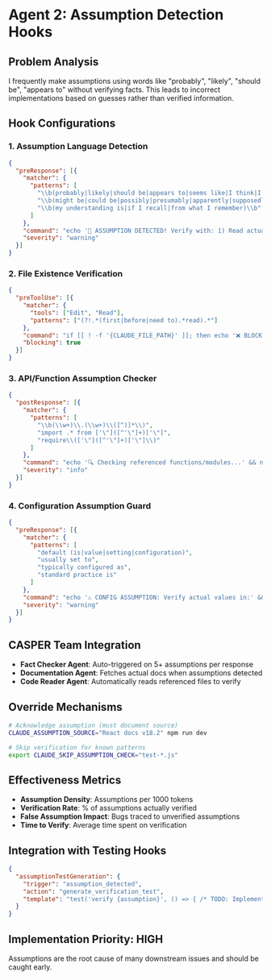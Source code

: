 # Agent 2: Assumption Detection Hooks

## Problem Analysis
I frequently make assumptions using words like "probably", "likely", "should be", "appears to" without verifying facts. This leads to incorrect implementations based on guesses rather than verified information.

## Hook Configurations

### 1. Assumption Language Detection
```json
{
  "preResponse": [{
    "matcher": {
      "patterns": [
        "\\b(probably|likely|should be|appears to|seems like|I think|I believe|I assume)\\b",
        "\\b(might be|could be|possibly|presumably|apparently|supposedly)\\b",
        "\\b(my understanding is|if I recall|from what I remember)\\b"
      ]
    },
    "command": "echo '🤔 ASSUMPTION DETECTED! Verify with: 1) Read actual file 2) Test behavior 3) Check documentation' && echo 'Assumptions found:' && grep -E '(probably|likely|should be)' $CLAUDE_LAST_RESPONSE",
    "severity": "warning"
  }]
}
```

### 2. File Existence Verification
```json
{
  "preToolUse": [{
    "matcher": {
      "tools": ["Edit", "Read"],
      "patterns": ["(?!.*(first|before|need to).*read).*"]
    },
    "command": "if [[ ! -f '{CLAUDE_FILE_PATH}' ]]; then echo '❌ BLOCKED: File does not exist. Use Read/LS to verify first.'; exit 1; fi",
    "blocking": true
  }]
}
```

### 3. API/Function Assumption Checker
```json
{
  "postResponse": [{
    "matcher": {
      "patterns": [
        "\\b(\\w+)\\.(\\w+)\\([^)]*\\)",
        "import .* from ['\"]([^'\"]+)['\"]",
        "require\\(['\"]([^'\"]+)['\"]\\)"
      ]
    },
    "command": "echo '🔍 Checking referenced functions/modules...' && node -e 'console.log(\"Verify these exist:\", process.argv.slice(1))' $CLAUDE_MATCHED_PATTERNS",
    "severity": "info"
  }]
}
```

### 4. Configuration Assumption Guard
```json
{
  "preResponse": [{
    "matcher": {
      "patterns": [
        "default (is|value|setting|configuration)",
        "usually set to",
        "typically configured as",
        "standard practice is"
      ]
    },
    "command": "echo '⚠️ CONFIG ASSUMPTION: Verify actual values in:' && find . -name '*.config.*' -o -name '*.env*' -o -name 'settings.*' | head -5",
    "severity": "warning"
  }]
}
```

## CASPER Team Integration
- **Fact Checker Agent**: Auto-triggered on 5+ assumptions per response
- **Documentation Agent**: Fetches actual docs when assumptions detected
- **Code Reader Agent**: Automatically reads referenced files to verify

## Override Mechanisms
```bash
# Acknowledge assumption (must document source)
CLAUDE_ASSUMPTION_SOURCE="React docs v18.2" npm run dev

# Skip verification for known patterns
export CLAUDE_SKIP_ASSUMPTION_CHECK="test-*.js"
```

## Effectiveness Metrics
- **Assumption Density**: Assumptions per 1000 tokens
- **Verification Rate**: % of assumptions actually verified
- **False Assumption Impact**: Bugs traced to unverified assumptions
- **Time to Verify**: Average time spent on verification

## Integration with Testing Hooks
```json
{
  "assumptionTestGeneration": {
    "trigger": "assumption_detected",
    "action": "generate_verification_test",
    "template": "test('verify {assumption}', () => { /* TODO: Implement */ })"
  }
}
```

## Implementation Priority: HIGH
Assumptions are the root cause of many downstream issues and should be caught early.
